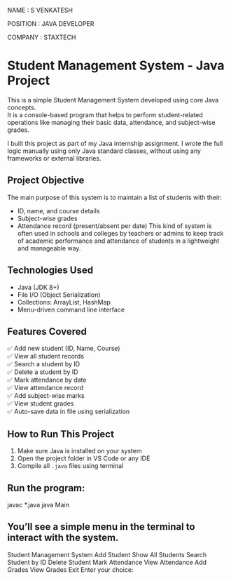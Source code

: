 NAME     : S VENKATESH

POSITION : JAVA DEVELOPER

COMPANY  : STAXTECH

# Student Management System - Java Project

This is a simple Student Management System developed using core Java concepts.  
It is a console-based program that helps to perform student-related operations like managing their basic data, attendance, and subject-wise grades.

I built this project as part of my Java internship assignment. I wrote the full logic manually using only Java standard classes, without using any frameworks or external libraries.

## Project Objective

The main purpose of this system is to maintain a list of students with their:
- ID, name, and course details
- Subject-wise grades
- Attendance record (present/absent per date)
This kind of system is often used in schools and colleges by teachers or admins to keep track of academic performance and attendance of students in a lightweight and manageable way.

## Technologies Used

- Java (JDK 8+)
- File I/O (Object Serialization)
- Collections: ArrayList, HashMap
- Menu-driven command line interface

## Features Covered

✅ Add new student (ID, Name, Course)  
✅ View all student records  
✅ Search a student by ID  
✅ Delete a student by ID  
✅ Mark attendance by date  
✅ View attendance record  
✅ Add subject-wise marks  
✅ View student grades  
✅ Auto-save data in file using serialization

## How to Run This Project

1. Make sure Java is installed on your system
2. Open the project folder in VS Code or any IDE
3. Compile all `.java` files using terminal

## Run the program:
javac *.java
java Main

## You’ll see a simple menu in the terminal to interact with the system.
Student Management System
Add Student
Show All Students
Search Student by ID
Delete Student
Mark Attendance
View Attendance
Add Grades
View Grades
Exit
Enter your choice:


